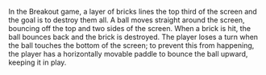 In the Breakout game, a layer of bricks lines the top third of the screen and the goal is to destroy
them all. A ball moves straight around the screen, bouncing off the top and two sides of the screen.
When a brick is hit, the ball bounces back and the brick is destroyed. The player loses a turn when the
ball touches the bottom of the screen; to prevent this from happening, the player has a horizontally movable paddle
to bounce the ball upward, keeping it in play.
